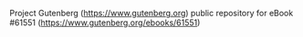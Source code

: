 Project Gutenberg (https://www.gutenberg.org) public repository for eBook #61551 (https://www.gutenberg.org/ebooks/61551)
